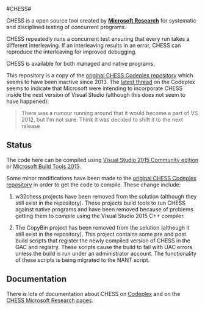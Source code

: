 #CHESS#

CHESS is a open source tool created by **[Microsoft Research](http://research.microsoft.com/en-us/projects/chess/)** for systematic and disciplined testing of concurrent programs. 

CHESS repeatedly runs a concurrent test ensuring that every run takes a different interleaving. If an interleaving results in an error, CHESS can reproduce the interleaving for improved debugging. 

CHESS is available for both managed and native programs.

This repository is a copy of the [original CHESS Codeplex repository](https://chesstool.codeplex.com/) which seems to have been inactive since 2013. The [latest thread](https://chesstool.codeplex.com/discussions/450787) on the Codeplex seems to indicate that  Microsoft were intending to incorporate CHESS inside the next version of Visual Studio (although this does not seem to have happened):

> There was a rumour running around that it would become a part of VS 2012, but I'm not sure. Think it was decided to shift it to the next release 

## Status ##

The code here can be compiled using [Visual Studio 2015 Community edition](https://go.microsoft.com/fwlink/?LinkId=691978&clcid=0x409) or [Microsoft Build Tools 2015](https://www.microsoft.com/en-us/download/details.aspx?id=48159). 

Some minor modifications have been made to the [original CHESS Codeplex repository](https://chesstool.codeplex.com/) in order to get the code to compile. These change include:

1. w32chess projects have been removed from the solution (although they still exist in the repository). These projects build tools to run CHESS against native programs and have been removed because of problems getting them to compile using the Visual Studio 2015 C++ compiler.

2. The CopyBin project has been removed from the solution (although it still exist in the repository). This project contains some pre and post build scripts that register the newly compiled version of CHESS in the GAC and registry. These scripts cause the build to fail with UAC errors unless the build is run under an administrator account. The functionality of these scripts is being migrated to the NANT script.  


## Documentation ##

There is lots of documentation about CHESS on [Codeplex](https://chesstool.codeplex.com/documentation) and on the [CHESS Microsoft Research pages](http://research.microsoft.com/en-us/projects/chess/).
